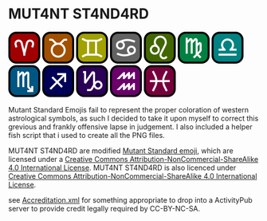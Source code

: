 # MUT4NT ST4ND4RD

![Aries] ![Taurus] ![Gemini] ![Cancer] ![Leo] ![Virgo] ![Libra] ![Scorpio] ![Sagittarius] ![Capricorn] ![Aquarius] ![Pisces]

[Aries]: https://raw.githubusercontent.com/oct2pus/MUT4NT-ST4ND4RD/master/64x64/aries.png
[Taurus]: https://raw.githubusercontent.com/oct2pus/MUT4NT-ST4ND4RD/master/64x64/taurus.png
[Gemini]: https://raw.githubusercontent.com/oct2pus/MUT4NT-ST4ND4RD/master/64x64/gemini.png
[Cancer]: https://raw.githubusercontent.com/oct2pus/MUT4NT-ST4ND4RD/master/64x64/cancer.png
[Leo]: https://raw.githubusercontent.com/oct2pus/MUT4NT-ST4ND4RD/master/64x64/leo.png
[Virgo]: https://raw.githubusercontent.com/oct2pus/MUT4NT-ST4ND4RD/master/64x64/virgo.png
[Libra]: https://raw.githubusercontent.com/oct2pus/MUT4NT-ST4ND4RD/master/64x64/libra.png
[Scorpio]: https://raw.githubusercontent.com/oct2pus/MUT4NT-ST4ND4RD/master/64x64/scorpio.png
[Sagittarius]: https://raw.githubusercontent.com/oct2pus/MUT4NT-ST4ND4RD/master/64x64/sagittarius.png
[Capricorn]: https://raw.githubusercontent.com/oct2pus/MUT4NT-ST4ND4RD/master/64x64/capricorn.png
[Aquarius]: https://raw.githubusercontent.com/oct2pus/MUT4NT-ST4ND4RD/master/64x64/aquarius.png
[Pisces]: https://raw.githubusercontent.com/oct2pus/MUT4NT-ST4ND4RD/master/64x64/pisces.png

Mutant Standard Emojis fail to represent the proper coloration of western astrological symbols, as such I decided to take it upon myself to correct this grevious and frankly offensive lapse in judgement. I also included a helper fish script that i used to create all the PNG files.

 MUT4NT ST4ND4RD are modified [Mutant Standard emoji](https://mutant.tech), which are licensed under a [Creative Commons Attribution-NonCommercial-ShareAlike 4.0 International License](https://creativecommons.org/licenses/by-nc-sa/4.0/). MUT4NT ST4ND4RD is also licenced under [Creative Commons Attribution-NonCommercial-ShareAlike 4.0 International License](https://creativecommons.org/licenses/by-nc-sa/4.0/). 

see [Accreditation.xml](https://github.com/oct2pus/MUT4NT-ST4ND4RD/blob/master/accreditation.xml) for something appropriate to drop into a ActivityPub server to provide credit legally required by CC-BY-NC-SA. 
